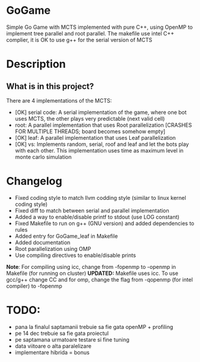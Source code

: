 # GoGame
Simple Go Game with MCTS implemented with pure C++, using OpenMP to implement tree parallel and root parallel.
The makefile use intel C++ complier, it is OK to use g++ for the serial version of MCTS


# Description
## What is in this project?
There are 4 implementations of the MCTS: 
- [OK] serial code: A serial implementation of the game, where one bot uses MCTS, the other plays very predictable (next valid cell)
- root: A parallel implementation that uses Root parallelization [CRASHES FOR MULTIPLE THREADS; board becomes somehow empty]
- [OK] leaf: A parallel implementation that uses Leaf parallelization 
- [OK] vs: Implements random, serial, roof and leaf and let the bots play with each other. This implementation uses time as maximum level in monte carlo simulation


# Changelog
* Fixed coding style to match llvm codding style (similar to linux kernel coding style)
* Fixed diff to match between serial and parallel implementation
* Added a way to enable/disable printf to stdout (use LOG constant)
* Fixed Makefile to run on g++ (GNU version) and added dependencies to rules
* Added entry for GoGame_leaf in Makefile
* Added documentation
* Root parallelization using OMP
* Use compiling directives to enable/disable prints

**Note**: For compiling using icc, change from -fopenmp to -openmp in Makefile (for running on cluster)
**UPDATED:** Makefile uses icc. To use gcc/g++ change CC and for omp, change the flag from -qopenmp (for intel compiler)
to -fopenmp


# TODO:
- pana la finalul saptamanii trebuie sa fie gata openMP + profiling 
- pe 14 dec trebuie sa fie gata proiectul
- pe saptamana urmatoare testare si fine tuning
- data viitoare o alta paralelizare
- implementare hibrida = bonus

